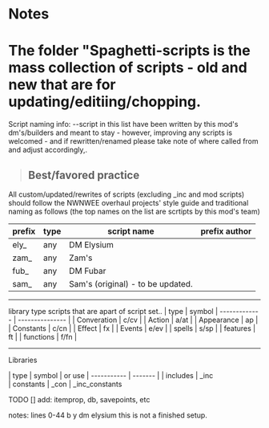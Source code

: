  # Notes

# The folder "Spaghetti-scripts is the mass collection of scripts - old and new that are for updating/editiing/chopping. 

Script naming info: --script in this list have been written by this mod's dm's/builders and meant to stay - however, improving any scripts 
is welcomed - and if rewritten/renamed please take note of where called from and adjust accordingly,. 

> ## Best/favored practice
All custom/updated/rewrites of scripts (excluding _inc and mod scripts) should follow the NWNWEE overhaul projects' style guide and traditional
naming as follows (the top names on the list are scrtipts by this mod's team)

| prefix | type | script name | prefix author |
| -----  | ---  | ----------  | -----------   |
| ely_  | any |                  DM Elysium
| zam_  | any |                   Zam's
| fub_  | any |                   DM Fubar
| sam_  | any |                   Sam's (original) - to be updated.

--------------------------------------------------------
library type scripts that are apart of script set..
  | type    | symbol 
  | ------------- |  --------------- |
  | Converation  |  c/cv  |
  | Action        |  a/at  |
  | Appearance    |  ap    |
  | Constants     |  c/cn  |
  | Effect        |    fx  |
  | Events        |   e/ev |
  | spells        |   s/sp |
  | features      |   ft   |
  | functions     |   f/fn  |

-----------------------------------------------------

Libraries

| type     |    symbol    | or use
| ----------- | ------- | 
| includes    | _inc     
| constants   | _con   | _inc_constants

TODO [] add: itemprop, db, savepoints, etc

notes: lines 0-44 b y dm elysium this is not a finished setup. 
  
  
  
  
